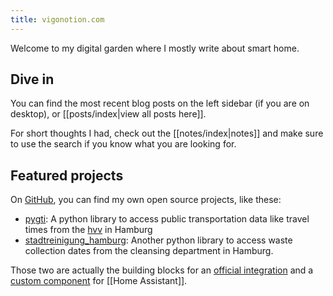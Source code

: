 ```yaml
---
title: vigonotion.com
---
```

Welcome to my digital garden where I mostly write about smart home.

## Dive in

You can find the most recent blog posts on the left sidebar (if you are on desktop), or [[posts/index|view all posts here]].

For short thoughts I had, check out the [[notes/index|notes]] and make sure to use the search if you know what you are looking for.

## Featured projects

On [GitHub](https://github.com/vigonotion), you can find my own open source projects, like these:

- [pygti](https://github.com/vigonotion/pygti): A python library to access public transportation data like travel times from the [hvv](https://hvv.de/) in Hamburg
- [stadtreinigung_hamburg](https://github.com/vigonotion/stadtreinigung_hamburg): Another python library to access waste collection dates from the cleansing department in Hamburg.

Those two are actually the building blocks for an [official integration](https://www.home-assistant.io/integrations/hvv_departures/) and a [custom component](https://github.com/custom-components/sensor.stadtreinigung_hamburg) for [[Home Assistant]].